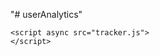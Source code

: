 "# userAnalytics" 
   <script>
      var dID = "22b567c5-2736-436d-81f7-edab07857f02" 
    </script>
    <script async src="tracker.js">
    </script>